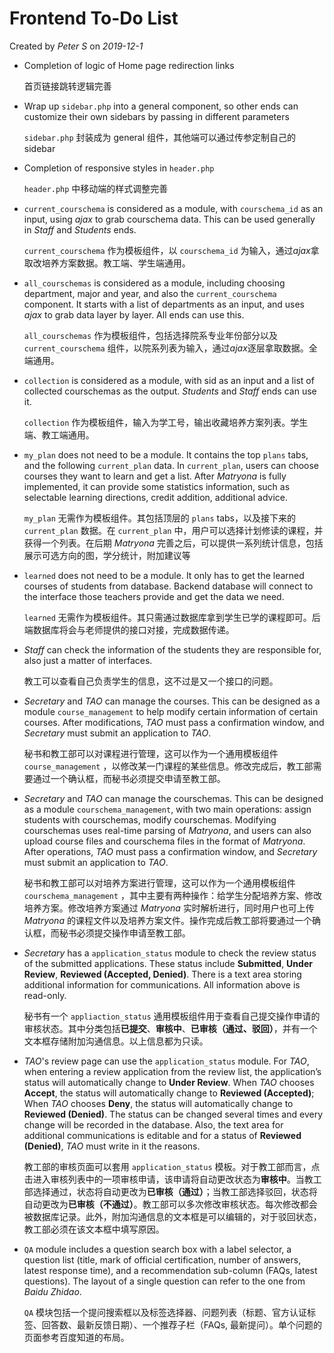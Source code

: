 # Frontend To-Do List

Created by *Peter S* on *2019-12-1*

-   Completion of logic of Home page redirection links

    首页链接跳转逻辑完善

-   Wrap up `sidebar.php` into a general component, so other ends can customize their own sidebars by passing in different parameters

    `sidebar.php` 封装成为 general 组件，其他端可以通过传参定制自己的 sidebar

-   Completion of responsive styles in `header.php`

    `header.php` 中移动端的样式调整完善

-   `current_courschema` is considered as a module, with `courschema_id` as an input, using *ajax* to grab courschema data. This can be used generally in *Staff* and *Students* ends.

    `current_courschema` 作为模板组件，以 `courschema_id` 为输入，通过*ajax*拿取改培养方案数据。教工端、学生端通用。

-   `all_courschemas` is considered as a module, including choosing department, major and year, and also the `current_courschema` component. It starts with a list of departments as an input, and uses *ajax* to grab data layer by layer. All ends can use this.

    `all_courschemas` 作为模板组件，包括选择院系专业年份部分以及 `current_courschema` 组件，以院系列表为输入，通过*ajax*逐层拿取数据。全端通用。

-   `collection` is considered as a module, with sid as an input and a list of collected courschemas as the output. *Students* and *Staff* ends can use it.

    `collection` 作为模板组件，输入为学工号，输出收藏培养方案列表。学生端、教工端通用。

-   `my_plan` does not need to be a module. It contains the top `plans` tabs, and the following `current_plan` data. In `current_plan`, users can choose courses they want to learn and get a list. After *Matryona* is fully implemented, it can provide some statistics information, such as selectable learning directions, credit addition, additional advice.

    `my_plan` 无需作为模板组件。其包括顶层的 `plans`  tabs，以及接下来的 `current_plan` 数据。在 `current_plan` 中，用户可以选择计划修读的课程，并获得一个列表。在后期 *Matryona* 完善之后，可以提供一系列统计信息，包括展示可选方向的图，学分统计，附加建议等

-   `learned` does not need to be a module. It only has to get the learned courses of students from database. Backend database will connect to the interface those teachers provide and get the data we need.

    `learned` 无需作为模板组件。其只需通过数据库拿到学生已学的课程即可。后端数据库将会与老师提供的接口对接，完成数据传递。

-   *Staff* can check the information of the students they are responsible for, also just a matter of interfaces.

    教工可以查看自己负责学生的信息，这不过是又一个接口的问题。

-   *Secretary* and *TAO* can manage the courses. This can be designed as a module `course_management` to help modify certain information of certain courses. After modifications, *TAO* must pass a confirmation window, and *Secretary* must submit an application to *TAO*.

    秘书和教工部可以对课程进行管理，这可以作为一个通用模板组件 `course_management` ，以修改某一门课程的某些信息。修改完成后，教工部需要通过一个确认框，而秘书必须提交申请至教工部。

-   *Secretary* and *TAO* can manage the courschemas. This can be designed as a module `courschema_management`, with two main operations: assign students with courschemas, modify courschemas. Modifying courschemas uses real-time parsing of *Matryona*, and users can also upload course files and courschema files in the format of *Matryona*. After operations, *TAO* must pass a confirmation window, and *Secretary* must submit an application to *TAO*.

    秘书和教工部可以对培养方案进行管理，这可以作为一个通用模板组件 `courschema_management` ，其中主要有两种操作：给学生分配培养方案、修改培养方案。修改培养方案通过 *Matryona* 实时解析进行，同时用户也可上传 *Matryona* 的课程文件以及培养方案文件。操作完成后教工部将要通过一个确认框，而秘书必须提交操作申请至教工部。

-   *Secretary* has a `application_status` module to check the review status of the submitted applications. These status include **Submitted**, **Under Review**, **Reviewed (Accepted, Denied)**. There is a text area storing additional information for communications. All information above is read-only.

    秘书有一个 `appliaction_status` 通用模板组件用于查看自己提交操作申请的审核状态。其中分类包括**已提交**、**审核中**、**已审核（通过、驳回）**，并有一个文本框存储附加沟通信息。以上信息都为只读。

-   *TAO*'s review page can use the `application_status` module. For *TAO*, when entering a review application from the review list, the application’s status will automatically change to **Under Review**. When *TAO* chooses **Accept**, the status will automatically change to **Reviewed (Accepted)**; When *TAO* chooses **Deny**, the status will automatically change to **Reviewed (Denied)**. The status can be changed several times and every change will be recorded in the database. Also, the text area for additional communications is editable and for a status of **Reviewed (Denied)**, *TAO* must write in it the reasons.

    教工部的审核页面可以套用 `application_status` 模板。对于教工部而言，点击进入审核列表中的一项审核申请，该申请将自动更改状态为**审核中**。当教工部选择通过，状态将自动更改为**已审核（通过）**；当教工部选择驳回，状态将自动更改为**已审核（不通过）**。教工部可以多次修改审核状态。每次修改都会被数据库记录。此外，附加沟通信息的文本框是可以编辑的，对于驳回状态，教工部必须在该文本框中填写原因。

-   `QA` module includes a question search box with a label selector, a question list (title, mark of official certification, number of answers, latest response time), and a recommendation sub-column (FAQs, latest questions). The layout of a single question can refer to the one from *Baidu Zhidao*.

    `QA` 模块包括一个提问搜索框以及标签选择器、问题列表（标题、官方认证标签、回答数、最新反馈日期）、一个推荐子栏（FAQs, 最新提问）。单个问题的页面参考百度知道的布局。